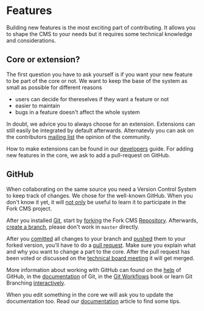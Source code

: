 # Features

Building new features is the most exciting part of contributing. It allows you to shape the CMS to your needs but it requires some technical knowledge and considerations.


## Core or extension?

The first question you have to ask yourself is if you want your new feature to be part of the core or not. We want to keep the base of the system as small as possible for different reasons

* users can decide for thereselves if they want a feature or not
* easier to maintain
* bugs in a feature doesn't affect the whole system

In doubt, we advice you to always choose for an extension. Extensions can still easily be integrated by default afterwards. Alternatevly you can ask on the contributors [mailing list](#TODO) the opinion of the community.

How to make extensions can be found in our [developers](../developers-guide) guide. For adding new features in the core, we ask to add a pull-request on GitHub.


## GitHub

When collaborating on the same source you need a Version Control System to keep track of changes. We chose for the well-known GitHub. When you don't know it yet, it will [not only](https://github.com/about/press) be useful to learn it to participate in the Fork CMS project.

After you installed [Git](https://help.github.com/articles/set-up-git), start by [forking](https://help.github.com/articles/fork-a-repo) the Fork CMS [Repository](https://github.com/forkcms/forkcms). Afterwards, [create a branch](https://help.github.com/articles/fork-a-repo#create-branches), please don't work in `master` directly.

After you [comitted](https://help.github.com/articles/create-a-repo#step-2-commit-your-readme) all changes to your branch and [pushed](https://help.github.com/articles/create-a-repo#step-3-push-your-commit) them to your forked version, you'll have to do a [pull request](https://help.github.com/articles/using-pull-requests). Make sure you explain what and why you want to change a part to the core. After the pull request has been voted or discussed on the [technical board meeting](index.md) it will get merged.

More information about working with GitHub can found on the [help](https://help.github.com/) of GitHub, in the [documentation](http://git-scm.com/documentation) of Git, in the [Git Workflows](http://documentup.com/skwp/git-workflows-book) book or learn Git Branching [interactively](http://pcottle.github.io/learnGitBranching/).


When you edit something in the core we will ask you to update the documentation too. Read our [documentation](documentation) article to find some tips.
